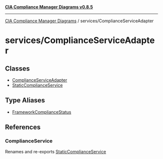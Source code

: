 [**CIA Compliance Manager Diagrams v0.8.5**](../../README.md)

***

[CIA Compliance Manager Diagrams](../../modules.md) / services/ComplianceServiceAdapter

# services/ComplianceServiceAdapter

## Classes

- [ComplianceServiceAdapter](classes/ComplianceServiceAdapter.md)
- [StaticComplianceService](classes/StaticComplianceService.md)

## Type Aliases

- [FrameworkComplianceStatus](type-aliases/FrameworkComplianceStatus.md)

## References

### ComplianceService

Renames and re-exports [StaticComplianceService](classes/StaticComplianceService.md)
